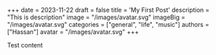 +++
date = 2023-11-22
draft = false
title = 'My First Post'
description = "This is description"
image = "/images/avatar.svg"
imageBig = "/images/avatar.svg"
categories = ["general", "life", "music"]
authors = ["Hassan"]
avatar  = "/images/avatar.svg"
+++

Test content

